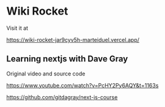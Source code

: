 # Wiki Rocket

Visit it at 

https://wiki-rocket-jar9cyv5h-marteiduel.vercel.app/

## Learning nextjs with Dave Gray

Original video and source code 

https://www.youtube.com/watch?v=PcHY2Py6AQY&t=1163s

https://github.com/gitdagray/next-js-course
